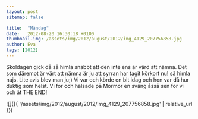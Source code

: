 ```yaml
---
layout: post
sitemap: false

title:  "Måndag"
date:   2012-08-20 16:30:18 +0100
thumbnail-img: /assets/img/2012/august/2012/img_4129_207756858.jpg
author: Eva
tags: [2012]
---
```


Skoldagen gick då så himla snabbt att den inte ens är värd att nämna. Det som däremot är värt att nämna är ju att syrran har tagit körkort nu! så himla najs. Lite avis blev man ju;) Vi var och körde en bit idag och hon var då hur duktig som helst. Vi for och hälsade på Mormor en sväng åsså sen for vi och åt THE END!

![]({{ '/assets/img/2012/august/2012/img_4129_207756858.jpg'  | relative_url }})

